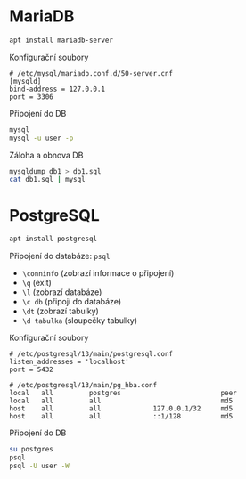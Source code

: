 # MariaDB

```sh
apt install mariadb-server
```

Konfigurační soubory

```
# /etc/mysql/mariadb.conf.d/50-server.cnf
[mysqld]
bind-address = 127.0.0.1
port = 3306
```

Připojení do DB

```sh
mysql
mysql -u user -p
```

Záloha a obnova DB

```sh
mysqldump db1 > db1.sql
cat db1.sql | mysql
```

# PostgreSQL

```sh
apt install postgresql
```

Připojení do databáze: `psql`
- `\conninfo` (zobrazí informace o připojení)
- `\q` (exit)
- `\l` (zobrazí databáze)
- `\c db` (připojí do databáze)
- `\dt` (zobrazí tabulky)
- `\d tabulka` (sloupečky tabulky)

Konfigurační soubory

```
# /etc/postgresql/13/main/postgresql.conf
listen_addresses = 'localhost'
port = 5432
```

```
# /etc/postgresql/13/main/pg_hba.conf
local   all         postgres                         peer
local   all         all                              md5
host    all         all             127.0.0.1/32     md5
host    all         all             ::1/128          md5
```

Připojení do DB

```sh
su postgres
psql
psql -U user -W
```
